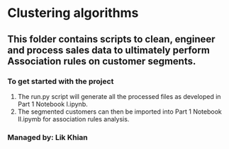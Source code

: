 # Clustering algorithms
## This folder contains scripts to clean, engineer and process sales data to ultimately perform Association rules on customer segments.
### To get started with the project
1. The run.py script will generate all the processed files as developed in Part 1 Notebook I.ipynb. 
2. The segmented customers can then be imported into Part 1 Notebook II.ipymb for association rules analysis. 
### Managed by: Lik Khian